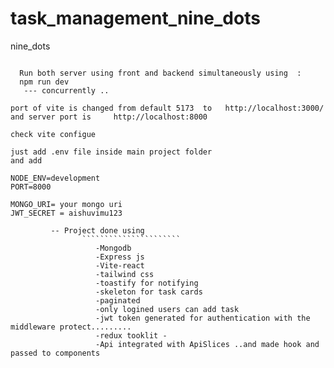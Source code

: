 # task_management_nine_dots
nine_dots
`````````

  Run both server using front and backend simultaneously using  :  
  npm run dev
   --- concurrently ..

port of vite is changed from default 5173  to   http://localhost:3000/ 
and server port is     http://localhost:8000

check vite configue

just add .env file inside main project folder
and add

NODE_ENV=development
PORT=8000 

MONGO_URI= your mongo uri
JWT_SECRET = aishuvimu123

         -- Project done using 
                ``````````````````````
                   -Mongodb 
                   -Express js
                   -Vite-react
                   -tailwind css
                   -toastify for notifying
                   -skeleton for task cards
                   -paginated
                   -only logined users can add task
                   -jwt token generated for authentication with the middleware protect.........
                   -redux tooklit -
                   -Api integrated with ApiSlices ..and made hook and passed to components




